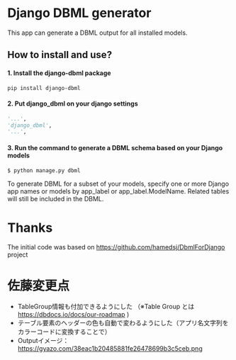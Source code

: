 # Django DBML generator

This app can generate a DBML output for all installed models.

## How to install and use?

#### 1. Install the django-dbml package

```
pip install django-dbml
```

#### 2. Put django_dbml on your django settings

```python
'...',
'django_dbml',
'...',
```

#### 3. Run the command to generate a DBML schema based on your Django models

```bash
$ python manage.py dbml
```

To generate DBML for a subset of your models, specify one or more Django app 
names or models by app_label or app_label.ModelName. Related tables will still 
be included in the DBML.

# Thanks

The initial code was based on https://github.com/hamedsj/DbmlForDjango project

# 佐藤変更点
 - TableGroup情報も付加できるようにした （※Table Group とは https://dbdocs.io/docs/our-roadmap )
 - テーブル要素のヘッダーの色も自動で変わるようにした（アプリ名文字列をカラーコードに変換することで）
 - Outputイメージ： https://gyazo.com/38eac1b20485881fe26478699b3c5ceb.png
